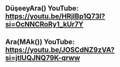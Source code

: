 ## DüşeeyAra() YouTube: https://youtu.be/HRjIBp1Q73I?si=OcNNCRoRy1_kUr7Y                                                                                                                                                  
## Ara(MAk()) YouTube:  https://youtu.be/JOSCdNZ9zVA?si=jtlUQJNQ79K-qrww


